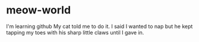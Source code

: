 # meow-world
I'm learning github
My cat told me to do it. I said I wanted to nap but he kept tapping my toes with his sharp little claws until I gave in.
